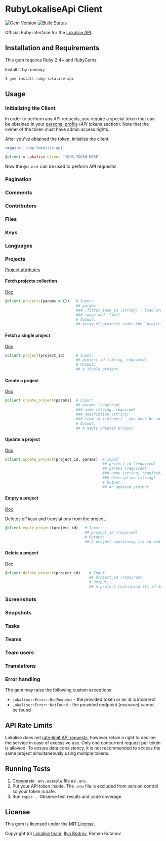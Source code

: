 # RubyLokaliseApi Client

[![Gem Version](https://badge.fury.io/rb/ruby-lokalise-api.svg)](https://badge.fury.io/rb/ruby-lokalise-api)
[![Build Status](https://travis-ci.org/lokalise/ruby-lokalise-api.svg?branch=master)](https://travis-ci.org/lokalise/ruby-lokalise-api)

Official Ruby interface for the [Lokalise API](https://lokalise.co/api2docs/ruby/).

## Installation and Requirements

This gem requires Ruby 2.4+ and RubyGems.

Install it by running:

```bash
$ gem install ruby-lokalise-api
```

## Usage

### Initializing the Client

In order to perform any API requests, you require a special token that can be obtained in your [personal profile](https://lokalise.co/profile#apitokens) (*API tokens* section). Note that the owner of the token must have admin access rights.

After you've obtained the token, initialize the client:

```ruby
require 'ruby-lokalise-api'

@client = Lokalise.client 'YOUR_TOKEN_HERE'
```

Now the `@client` can be used to perform API requests!

### Pagination

### Comments

### Contributors

### Files

### Keys

### Languages

### Projects

[Project attributes](https://lokalise.co/api2docs/php/#object-projects)

#### Fetch projects collection

[Doc](https://lokalise.co/api2docs/php/#transition-list-all-projects-get)

```ruby
@client.projects(params = {})   # Input:
                                ## params
                                ### :filter_team_id (string) - load projects only for the given team
                                ### :page and :limit
                                # Output:
                                ## Array of projects under the `projects` attribute 
```

#### Fetch a single project

[Doc](https://lokalise.co/api2docs/php/#transition-retrieve-a-project-get)

```ruby
@client.project(project_id)     # Input:
                                ## project_id (string, required)
                                # Output:
                                ## A single project 
```

#### Create a project

[Doc](https://lokalise.co/api2docs/php/#transition-create-a-project-post)

```ruby
@client.create_project(params)  # Input:
                                ## params (required)
                                ### name (string, required)
                                ### description (string)
                                ### team_id (integer) - you must be an admin of the chosen team. When omitted, defaults to the current team of the token's owner 
                                # Output:
                                ## A newly created project 

```

#### Update a project

[Doc](https://lokalise.co/api2docs/php/#transition-update-a-project-put)

```ruby
@client.update_project(project_id, params)  # Input:
                                            ## project_id (required)
                                            ## params (required)
                                            ### name (string, required)
                                            ### description (string)
                                            # Output:
                                            ## An updated project
```

#### Empty a project

[Doc](https://lokalise.co/api2docs/php/#transition-empty-a-project-put)

Deletes *all* keys and translations from the project.

```ruby
@client.empty_project(project_id)   # Input:
                                    ## project_id (required)
                                    # Output:
                                    ## A project containing its id and a `keys_deleted => true` attribute
```

#### Delete a project

[Doc](https://lokalise.co/api2docs/php/#transition-delete-a-project-delete)

```ruby
@client.delete_project(project_id)    # Input:
                                      ## project_id (required)
                                      # Output:
                                      ## A project containing its id and a `project_deleted => true` attribute
```

### Screenshots

### Snapshots

### Tasks

### Teams

### Team users

### Translations

### Error handling

The gem may raise the following custom exceptions:

* `Lokalise::Error::BadRequest` - the provided token or an id is incorrect
* `Lokalise::Error::NotFound` - the provided endpoint (resource) cannot be found

## API Rate Limits

Lokalise does not [rate-limit API requests](https://lokalise.co/api2docs/ruby/#resource-rate-limits), however retain a right to decline the service in case of excessive use. Only one concurrent request per token is allowed. To ensure data consistency, it is not recommended to access the same project simultaneously using multiple tokens.

## Running Tests

1. Copypaste `.env.example` file as `.env`.
2. Put your API token inside. The `.env` file is excluded from version control so your token is safe.
3. Run `rspec .`. Observe test results and code coverage.

## License

This gem is licensed under the [MIT License](https://github.com/lokalise/ruby-lokalise-api/blob/master/LICENSE).

Copyright (c) [Lokalise team](http://lokalise.co), [Ilya Bodrov](http://bodrovis.tech), Roman Kutanov